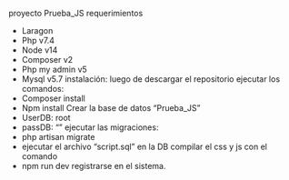 proyecto Prueba_JS
requerimientos
* Laragon
* Php v7.4
* Node v14
* Composer v2
* Php my admin v5
* Mysql v5.7
instalación:
luego de descargar el repositorio ejecutar los comandos:
* Composer install
* Npm install
Crear la base de datos “Prueba_JS”
* UserDB: root
* passDB: “”
ejecutar las migraciones:
* php artisan migrate
* ejecutar el archivo “script.sql” en la DB
compilar el css y js con el comando
* npm run dev
registrarse en el sistema.
